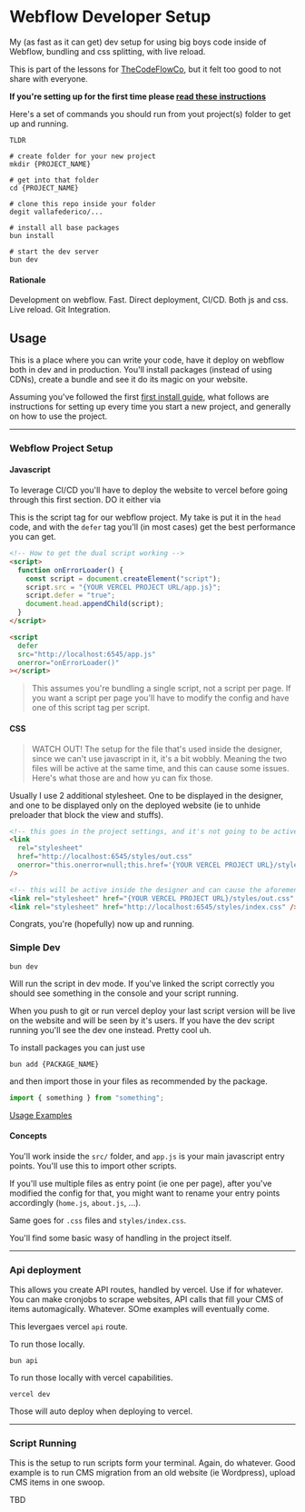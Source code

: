 # Webflow Developer Setup

My (as fast as it can get) dev setup for using big boys code inside of Webflow, bundling and css splitting, with live reload.

This is part of the lessons for [TheCodeFlowCo](https://www.thecodeflow.co/), but it felt too good to not share with everyone.

**If you're setting up for the first time please [read these instructions](./docs/setup.md)**

Here's a set of commands you should run from yout project(s) folder to get up and running.

`TLDR`

```shell
# create folder for your new project
mkdir {PROJECT_NAME}

# get into that folder
cd {PROJECT_NAME}

# clone this repo inside your folder
degit vallafederico/...

# install all base packages
bun install

# start the dev server
bun dev
```

#### Rationale

Development on webflow. Fast. Direct deployment, CI/CD. Both js and css. Live reload. Git Integration.

## Usage

This is a place where you can write your code, have it deploy on webflow both in dev and in production. You'll install packages (instead of using CDNs), create a bundle and see it do its magic on your website.

Assuming you've followed the first [first install guide](./docs/setup.md), what follows are instructions for setting up every time you start a new project, and generally on how to use the project.

---

### Webflow Project Setup

#### Javascript

To leverage CI/CD you'll have to deploy the website to vercel before going through this first section. DO it either via

This is the script tag for our webflow project. My take is put it in the `head` code, and with the `defer` tag you'll (in most cases) get the best performance you can get.

```html
<!-- How to get the dual script working -->
<script>
  function onErrorLoader() {
    const script = document.createElement("script");
    script.src = "{YOUR VERCEL PROJECT URL/app.js}";
    script.defer = "true";
    document.head.appendChild(script);
  }
</script>

<script
  defer
  src="http://localhost:6545/app.js"
  onerror="onErrorLoader()"
></script>
```

> This assumes you're bundling a single script, not a script per page. If you want a script per page you'll have to modify the config and have one of this script tag per script.

#### CSS

> WATCH OUT! The setup for the file that's used inside the designer, since we can't use javascript in it, it's a bit wobbly. Meaning the two files will be active at the same time, and this can cause some issues. Here's what those are and how yu can fix those.

Usually I use 2 additional stylesheet. One to be displayed in the designer, and one to be displayed only on the deployed website (ie to unhide preloader that block the view and stuffs).

```html
<!-- this goes in the project settings, and it's not going to be active inside the designer -->
<link
  rel="stylesheet"
  href="http://localhost:6545/styles/out.css"
  onerror="this.onerror=null;this.href='{YOUR VERCEL PROJECT URL}/styles/out.css'"
/>

<!-- this will be active inside the designer and can cause the aforementioned issues. suggestion is to put it inside a code embed made into a component -->
<link rel="stylesheet" href="{YOUR VERCEL PROJECT URL}/styles/out.css" />
<link rel="stylesheet" href="http://localhost:6545/styles/index.css" />
```

Congrats, you're (hopefully) now up and running.

### Simple Dev

```shell
bun dev
```

Will run the script in dev mode. If you've linked the script correctly you should see something in the console and your script running.

When you push to git or run vercel deploy your last script version will be live on the website and will be seen by it's users. If you have the dev script running you'll see the dev one instead.
Pretty cool uh.

To install packages you can just use

```shell
bun add {PACKAGE_NAME}
```

and then import those in your files as recommended by the package.

```javascript
import { something } from "something";
```

[Usage Examples]()

#### Concepts

You'll work inside the `src/` folder, and `app.js` is your main javascript entry points. You'll use this to import other scripts.

If you'll use multiple files as entry point (ie one per page), after you've modified the config for that, you might want to rename your entry points accordingly (`home.js`, `about.js`, ...).

Same goes for `.css` files and `styles/index.css`.

You'll find some basic wasy of handling in the project itself.

---

### Api deployment

This allows you create API routes, handled by vercel. Use if for whatever. You can make cronjobs to scrape websites, API calls that fill your CMS of items automagically. Whatever. SOme examples will eventually come.

This levergaes vercel `api` route.

To run those locally.

```shell
bun api
```

To run those locally with vercel capabilities.

```shell
vercel dev
```

Those will auto deploy when deploying to vercel.

---

### Script Running

This is the setup to run scripts form your terminal. Again, do whatever. Good example is to run CMS migration from an old website (ie Wordpress), upload CMS items in one swoop.

TBD
